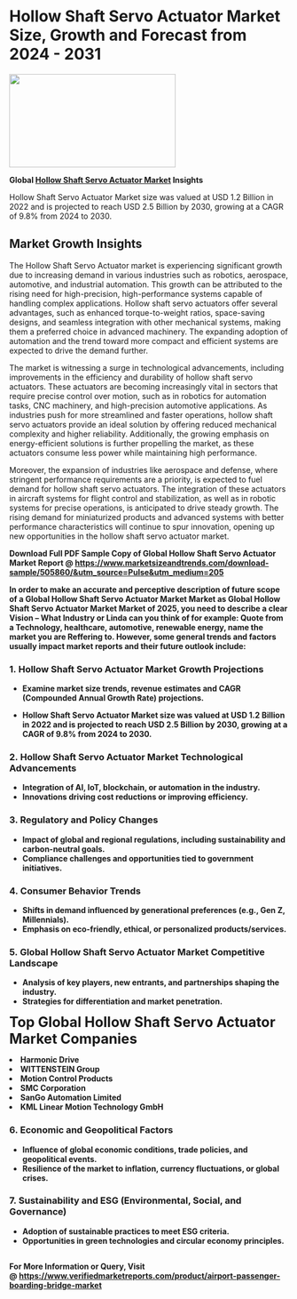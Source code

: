 <H1>Hollow Shaft Servo Actuator Market Size, Growth and Forecast from 2024 - 2031</H1><img class="aligncenter size-medium wp-image-584254" src="https://thirdeyenews.in/wp-content/uploads/2024/09/Global-Market-Research-300x168.jpeg" alt="" width="300" height="168" /><p><strong>Global&nbsp;<a href="https://www.marketsizeandtrends.com/download-sample/505860/&amp;utm_source=Pulse&amp;utm_medium=205">Hollow Shaft Servo Actuator Market</a> Insights</strong></p><p>Hollow Shaft Servo Actuator Market size was valued at USD 1.2 Billion in 2022 and is projected to reach USD 2.5 Billion by 2030, growing at a CAGR of 9.8% from 2024 to 2030.</p><p><h2>Market Growth Insights</h2> <p>The Hollow Shaft Servo Actuator market is experiencing significant growth due to increasing demand in various industries such as robotics, aerospace, automotive, and industrial automation. This growth can be attributed to the rising need for high-precision, high-performance systems capable of handling complex applications. Hollow shaft servo actuators offer several advantages, such as enhanced torque-to-weight ratios, space-saving designs, and seamless integration with other mechanical systems, making them a preferred choice in advanced machinery. The expanding adoption of automation and the trend toward more compact and efficient systems are expected to drive the demand further.</p> <p><strong></strong></p> <p>The market is witnessing a surge in technological advancements, including improvements in the efficiency and durability of hollow shaft servo actuators. These actuators are becoming increasingly vital in sectors that require precise control over motion, such as in robotics for automation tasks, CNC machinery, and high-precision automotive applications. As industries push for more streamlined and faster operations, hollow shaft servo actuators provide an ideal solution by offering reduced mechanical complexity and higher reliability. Additionally, the growing emphasis on energy-efficient solutions is further propelling the market, as these actuators consume less power while maintaining high performance.</p> <p>Moreover, the expansion of industries like aerospace and defense, where stringent performance requirements are a priority, is expected to fuel demand for hollow shaft servo actuators. The integration of these actuators in aircraft systems for flight control and stabilization, as well as in robotic systems for precise operations, is anticipated to drive steady growth. The rising demand for miniaturized products and advanced systems with better performance characteristics will continue to spur innovation, opening up new opportunities in the hollow shaft servo actuator market.</p> <p><strong></p><p><span class=""><strong>Download Full PDF Sample Copy of Global Hollow Shaft Servo Actuator Market Report</strong> @ <a href="https://www.marketsizeandtrends.com/download-sample/505860/&amp;utm_source=Pulse&amp;utm_medium=205" target="_blank">https://www.marketsizeandtrends.com/download-sample/505860/&amp;utm_source=Pulse&amp;utm_medium=205</a></span></p><p>In order to make an accurate and perceptive description of future scope of a Global&nbsp;Hollow Shaft Servo Actuator Market Market as Global&nbsp;Hollow Shaft Servo Actuator Market Market of 2025, you need to describe a clear Vision &ndash; What Industry or Linda can you think of for example: Quote from a Technology, healthcare, automotive, renewable energy, name the market you are Reffering to. However, some general trends and factors usually impact market reports and their future outlook include:</p><h3>1.&nbsp;<strong>Hollow Shaft Servo Actuator Market Growth Projections</strong></h3><ul><li>Examine market size trends, revenue estimates and CAGR (Compounded Annual Growth Rate) projections.</li><li><p>Hollow Shaft Servo Actuator Market size was valued at USD 1.2 Billion in 2022 and is projected to reach USD 2.5 Billion by 2030, growing at a CAGR of 9.8% from 2024 to 2030.</p></li></ul><h3>2.&nbsp;<strong>Hollow Shaft Servo Actuator Market Technological Advancements</strong></h3><ul><li>Integration of AI, IoT, blockchain, or automation in the industry.</li><li>Innovations driving cost reductions or improving efficiency.</li></ul><h3>3.&nbsp;<strong>Regulatory and Policy Changes</strong></h3><ul><li>Impact of global and regional regulations, including sustainability and carbon-neutral goals.</li><li>Compliance challenges and opportunities tied to government initiatives.</li></ul><h3>4.&nbsp;<strong>Consumer Behavior Trends</strong></h3><ul><li>Shifts in demand influenced by generational preferences (e.g., Gen Z, Millennials).</li><li>Emphasis on eco-friendly, ethical, or personalized products/services.</li></ul><h3>5.&nbsp;<strong>Global Hollow Shaft Servo Actuator Market Competitive Landscape</strong></h3><ul><li>Analysis of key players, new entrants, and partnerships shaping the industry.</li><li>Strategies for differentiation and market penetration.</li></ul><p data-pm-slice="1 1 []"><span style="color: inherit; font-family: inherit; font-size: 25px;">Top Global Hollow Shaft Servo Actuator Market Companies</span></p><div class="" data-test-id=""><p><li>Harmonic Drive</li><li> WITTENSTEIN Group</li><li> Motion Control Products</li><li> SMC Corporation</li><li> SanGo Automation Limited</li><li> KML Linear Motion Technology GmbH</li></p></div><h3>6.&nbsp;<strong>Economic and Geopolitical Factors</strong></h3><ul><li>Influence of global economic conditions, trade policies, and geopolitical events.</li><li>Resilience of the market to inflation, currency fluctuations, or global crises.</li></ul><h3>7.&nbsp;<strong>Sustainability and ESG (Environmental, Social, and Governance)</strong></h3><ul><li>Adoption of sustainable practices to meet ESG criteria.</li><li>Opportunities in green technologies and circular economy principles.</li></ul><h2><strong style="font-size: 14px;">For More Information or Query, Visit @&nbsp;</strong><a style="background-color: #ffffff; font-size: 14px;" href="https://www.marketsizeandtrends.com/report/hollow-shaft-servo-actuator-market/" target="_blank">https://www.verifiedmarketreports.com/product/airport-passenger-boarding-bridge-market</a></h2>
